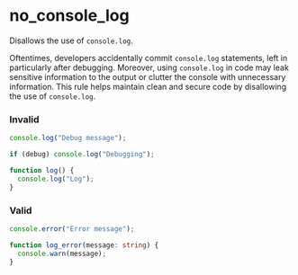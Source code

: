 # no_console_log

Disallows the use of `console.log`.

Oftentimes, developers accidentally commit `console.log` statements, left in
particularly after debugging. Moreover, using `console.log` in code may leak
sensitive information to the output or clutter the console with unnecessary
information. This rule helps maintain clean and secure code by disallowing the
use of `console.log`.

### Invalid

```typescript
console.log("Debug message");

if (debug) console.log("Debugging");

function log() {
  console.log("Log");
}
```

### Valid

```typescript
console.error("Error message");

function log_error(message: string) {
  console.warn(message);
}
```
